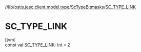 //[lib](../../../index.md)/[ostis.jesc.client.model.type](../index.md)/[ScTypeBitmasks](index.md)/[SC_TYPE_LINK](-s-c_-t-y-p-e_-l-i-n-k.md)

# SC_TYPE_LINK

[jvm]\
const val [SC_TYPE_LINK](-s-c_-t-y-p-e_-l-i-n-k.md): [Int](https://kotlinlang.org/api/latest/jvm/stdlib/kotlin/-int/index.html) = 2

